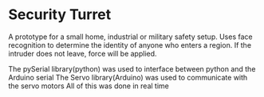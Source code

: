 # Security Turret

A prototype for a small home, industrial or military safety setup. Uses face recognition to determine the identity of anyone who enters a region. If the intruder does not leave, force will be applied.

The pySerial library(python) was used to interface between python and the Arduino serial
The Servo library(Arduino) was used to communicate with the servo motors 
All of this was done in real time
